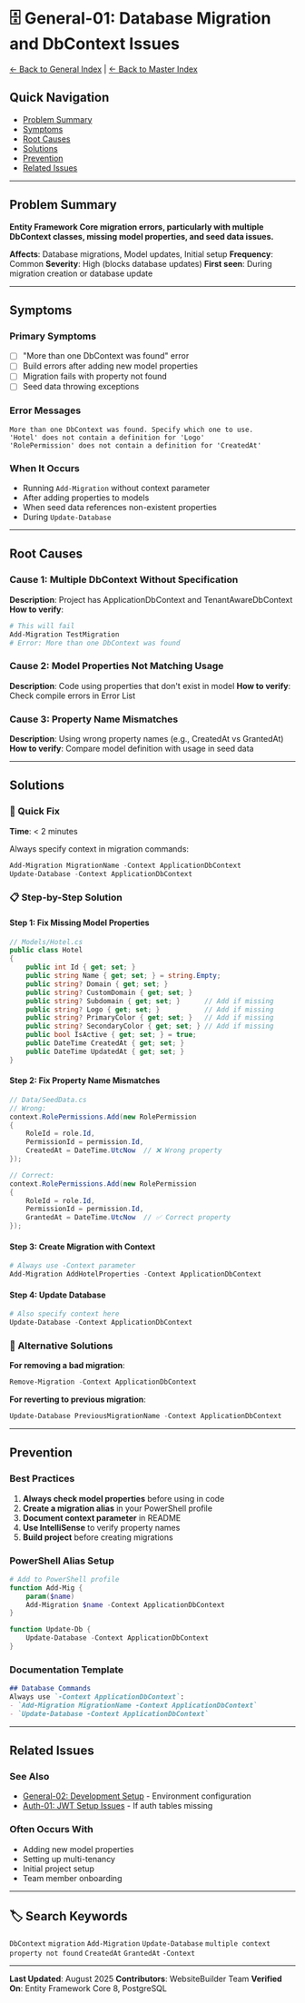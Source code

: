 # 🗄️ General-01: Database Migration and DbContext Issues

[← Back to General Index](./general-00-index.md) | [← Back to Master Index](../00-troubleshooting-index.md)

## Quick Navigation
- [Problem Summary](#problem-summary)
- [Symptoms](#symptoms)
- [Root Causes](#root-causes)
- [Solutions](#solutions)
- [Prevention](#prevention)
- [Related Issues](#related-issues)

---

## Problem Summary

**Entity Framework Core migration errors, particularly with multiple DbContext classes, missing model properties, and seed data issues.**

**Affects**: Database migrations, Model updates, Initial setup
**Frequency**: Common
**Severity**: High (blocks database updates)
**First seen**: During migration creation or database update

---

## Symptoms

### Primary Symptoms
- [ ] "More than one DbContext was found" error
- [ ] Build errors after adding new model properties
- [ ] Migration fails with property not found
- [ ] Seed data throwing exceptions

### Error Messages
```
More than one DbContext was found. Specify which one to use.
'Hotel' does not contain a definition for 'Logo'
'RolePermission' does not contain a definition for 'CreatedAt'
```

### When It Occurs
- Running `Add-Migration` without context parameter
- After adding properties to models
- When seed data references non-existent properties
- During `Update-Database`

---

## Root Causes

### Cause 1: Multiple DbContext Without Specification
**Description**: Project has ApplicationDbContext and TenantAwareDbContext
**How to verify**: 
```powershell
# This will fail
Add-Migration TestMigration
# Error: More than one DbContext was found
```

### Cause 2: Model Properties Not Matching Usage
**Description**: Code using properties that don't exist in model
**How to verify**: Check compile errors in Error List

### Cause 3: Property Name Mismatches
**Description**: Using wrong property names (e.g., CreatedAt vs GrantedAt)
**How to verify**: Compare model definition with usage in seed data

---

## Solutions

### 🚀 Quick Fix
**Time**: < 2 minutes

Always specify context in migration commands:
```powershell
Add-Migration MigrationName -Context ApplicationDbContext
Update-Database -Context ApplicationDbContext
```

### 📋 Step-by-Step Solution

#### Step 1: Fix Missing Model Properties
```csharp
// Models/Hotel.cs
public class Hotel
{
    public int Id { get; set; }
    public string Name { get; set; } = string.Empty;
    public string? Domain { get; set; }
    public string? CustomDomain { get; set; }
    public string? Subdomain { get; set; }      // Add if missing
    public string? Logo { get; set; }           // Add if missing
    public string? PrimaryColor { get; set; }   // Add if missing
    public string? SecondaryColor { get; set; } // Add if missing
    public bool IsActive { get; set; } = true;
    public DateTime CreatedAt { get; set; }
    public DateTime UpdatedAt { get; set; }
}
```

#### Step 2: Fix Property Name Mismatches
```csharp
// Data/SeedData.cs
// Wrong:
context.RolePermissions.Add(new RolePermission
{
    RoleId = role.Id,
    PermissionId = permission.Id,
    CreatedAt = DateTime.UtcNow  // ❌ Wrong property
});

// Correct:
context.RolePermissions.Add(new RolePermission
{
    RoleId = role.Id,
    PermissionId = permission.Id,
    GrantedAt = DateTime.UtcNow  // ✅ Correct property
});
```

#### Step 3: Create Migration with Context
```powershell
# Always use -Context parameter
Add-Migration AddHotelProperties -Context ApplicationDbContext
```

#### Step 4: Update Database
```powershell
# Also specify context here
Update-Database -Context ApplicationDbContext
```

### 🔧 Alternative Solutions

**For removing a bad migration**:
```powershell
Remove-Migration -Context ApplicationDbContext
```

**For reverting to previous migration**:
```powershell
Update-Database PreviousMigrationName -Context ApplicationDbContext
```

---

## Prevention

### Best Practices
1. **Always check model properties** before using in code
2. **Create a migration alias** in your PowerShell profile
3. **Document context parameter** in README
4. **Use IntelliSense** to verify property names
5. **Build project** before creating migrations

### PowerShell Alias Setup
```powershell
# Add to PowerShell profile
function Add-Mig {
    param($name)
    Add-Migration $name -Context ApplicationDbContext
}

function Update-Db {
    Update-Database -Context ApplicationDbContext
}
```

### Documentation Template
```markdown
## Database Commands
Always use `-Context ApplicationDbContext`:
- `Add-Migration MigrationName -Context ApplicationDbContext`
- `Update-Database -Context ApplicationDbContext`
```

---

## Related Issues

### See Also
- [General-02: Development Setup](./general-02-development-setup.md) - Environment configuration
- [Auth-01: JWT Setup Issues](../auth/auth-01-jwt-setup-issues.md) - If auth tables missing

### Often Occurs With
- Adding new model properties
- Setting up multi-tenancy
- Initial project setup
- Team member onboarding

---

## 🏷️ Search Keywords

`DbContext` `migration` `Add-Migration` `Update-Database` `multiple context` `property not found` `CreatedAt` `GrantedAt` `-Context`

---

**Last Updated**: August 2025
**Contributors**: WebsiteBuilder Team
**Verified On**: Entity Framework Core 8, PostgreSQL